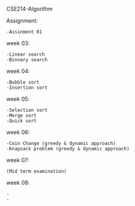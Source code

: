 CSE214-Algorithm 

Assignment:

    -Assinment 01


week 03:

    -Linear search
    -Binnary search
    
 week 04:
    
    -Bubble sort
    -Insertion sort
   
 week 05:
 
    -Selection sort
    -Merge sort
    -Quick sort
   
 week 06:
 
    -Coin Change (greedy & dynamic approach)
    -Knapsack problem (greedy & dynamic approach)
    
week 07:
    
    (Mid term examination)
    
week 08:

    -
    -
